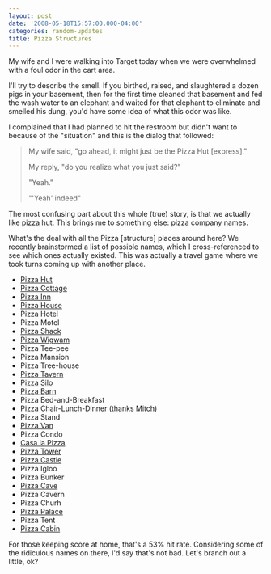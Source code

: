 ```yaml
---
layout: post
date: '2008-05-18T15:57:00.000-04:00'
categories: random-updates
title: Pizza Structures
---
```


My wife and I were walking into Target today when we were overwhelmed with a foul odor in the cart area.

I'll try to describe the smell. If you birthed, raised, and slaughtered a dozen pigs in your basement, then for the first time cleaned that basement and fed the wash water to an elephant and waited for that elephant to eliminate and smelled his dung, you'd have some idea of what this odor was like.

I complained that I had planned to hit the restroom but didn't want to because of the "situation" and this is the dialog that followed:


> My wife said, "go ahead, it might just be the Pizza Hut [express]." 
> 
> My reply, "do you realize what you just said?"
> 
> "Yeah."
> 
> "'Yeah' indeed"

The most confusing part about this whole (true) story, is that we actually like pizza hut. This brings me to something else: pizza company names.

What's the deal with all the Pizza [structure] places around here? We recently brainstormed a list of possible names, which I cross-referenced to see which ones actually existed. This was actually a travel game where we took turns coming up with another place.

* [Pizza Hut](http://www.pizzahut.com/)
* [Pizza Cottage](http://pizza-cottage.com/)
* [Pizza Inn](http://www.pizzainn.com/)
* [Pizza House](http://www.pizzahouse.com/)
* Pizza Hotel
* Pizza Motel
* [Pizza Shack](http://www.pizzashackinc.com/)
* [Pizza Wigwam](http://www.wormtowntaxi.com/2008/05/woo-pizza.html)
* Pizza Tee-pee
* Pizza Mansion
* Pizza Tree-house
* [Pizza Tavern](http://www.tavernpizza.com/)
* [Pizza Silo](http://www.silopizza.com/)
* [Pizza Barn](http://jaffreypizzabarn.com/)
* Pizza Bed-and-Breakfast
* Pizza Chair-Lunch-Dinner (thanks [Mitch](http://www.mitchhedberg.net/))
* Pizza Stand
* [Pizza Van](http://www.thepizzavan.co.uk/)
* Pizza Condo
* [Casa la Pizza](http://www.google.com/search?ie=UTF-8&oe=UTF-8&sourceid=navclient&gfns=1&q=Casa+la+Pizza)
* [Pizza Tower](http://www.towerpizza.com/)
* [Pizza Castle](http://www.migspizza.com/net/index.htm)
* Pizza Igloo
* Pizza Bunker
* [Pizza Cave](http://www.menupages.com/restaurantdetails.asp?areaid=0&restaurantid=6252&neighborhoodid=0&cuisineid=39)
* Pizza Cavern
* Pizza Churh
* [Pizza Palace](http://www.pizzapalacejax.com/)
* Pizza Tent
* [Pizza Cabin](http://www.mytravelguide.com/restaurants/profile-40848205-United_States_Minnesota_Osakis_Log_Cabin_Pizza.html)

For those keeping score at home, that's a 53% hit rate. Considering some of the ridiculous names on there, I'd say that's not bad. Let's branch out a little, ok?